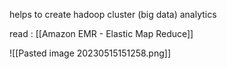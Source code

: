 

helps to create hadoop cluster (big data) analytics

read : [[Amazon EMR - Elastic Map Reduce]] 

![[Pasted image 20230515151258.png]]




